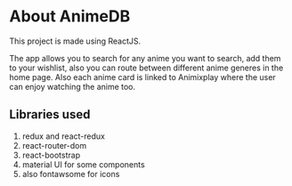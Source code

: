 # About AnimeDB

This project is made using ReactJS.

The app allows you to search for any anime you want to search, add them to your wishlist, also you can route between different anime generes in the home page.
Also each anime card is linked to Animixplay where the user can enjoy watching the anime too.

## Libraries used

1. redux and react-redux
2. react-router-dom
3. react-bootstrap
4. material UI for some components
5. also fontawsome for icons
